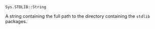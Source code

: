 ```
Sys.STDLIB::String
```

A string containing the full path to the directory containing the `stdlib` packages.
